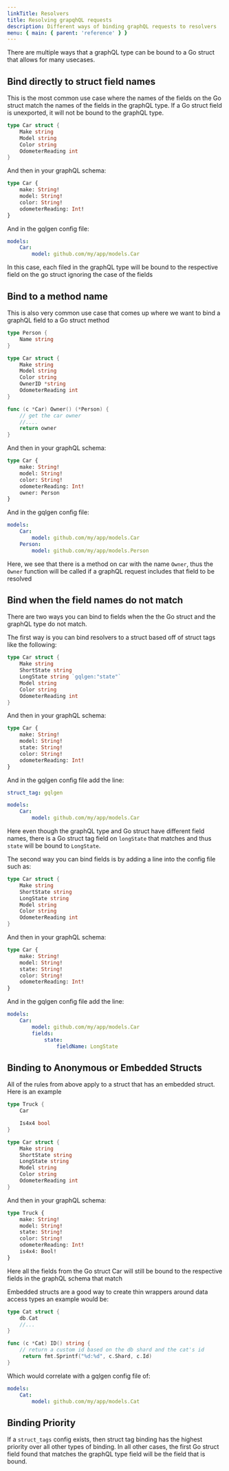 ```yaml
---
linkTitle: Resolvers
title: Resolving grapqhQL requests
description: Different ways of binding graphQL requests to resolvers
menu: { main: { parent: 'reference' } }
---
```


There are multiple ways that a graphQL type can be bound to a Go struct that allows for many usecases.


## Bind directly to struct field names
This is the most common use case where the names of the fields on the Go struct match the names of the
fields in the graphQL type.  If a Go struct field is unexported, it will not be bound to the graphQL type.

```go
type Car struct {
    Make string
    Model string
    Color string
    OdometerReading int
}
```

And then in your graphQL schema:
```graphql
type Car {
    make: String!
    model: String!
    color: String!
    odometerReading: Int!
}
```

And in the gqlgen config file:
```yaml
models:
    Car:
        model: github.com/my/app/models.Car
```

In this case, each filed in the graphQL type will be bound to the respective field on the go struct
ignoring the case of the fields


## Bind to a method name

This is also very common use case that comes up where we want to bind a graphQL field to a Go struct method

```go
type Person {
    Name string
}

type Car struct {
    Make string
    Model string
    Color string
    OwnerID *string
    OdometerReading int
}

func (c *Car) Owner() (*Person) {
    // get the car owner
    //....
    return owner
}
```

And then in your graphQL schema:
```graphql
type Car {
    make: String!
    model: String!
    color: String!
    odometerReading: Int!
    owner: Person
}
```

And in the gqlgen config file:
```yaml
models:
    Car:
        model: github.com/my/app/models.Car
    Person:
        model: github.com/my/app/models.Person
```

Here, we see that there is a method on car with the name ```Owner```, thus the ```Owner``` function will be called if
a graphQL request includes that field to be resolved

## Bind when the field names do not match

There are two ways you can bind to fields when the the Go struct and the graphQL type do not match.


The first way is you can bind resolvers to a struct based off of struct tags like the following:

```go
type Car struct {
    Make string
    ShortState string 
    LongState string `gqlgen:"state"`
    Model string
    Color string
    OdometerReading int
}
```

And then in your graphQL schema:
```graphql
type Car {
    make: String!
    model: String!
    state: String!
    color: String!
    odometerReading: Int!
}
```

And in the gqlgen config file add the line:
```yaml
struct_tag: gqlgen

models:
    Car:
        model: github.com/my/app/models.Car
```

Here even though the graphQL type and Go struct have different field names, there is a Go struct tag field on ```longState```
that matches and thus ```state``` will be bound to ```LongState```.


The second way you can bind fields is by adding a line into the config file such as:
```go
type Car struct {
    Make string
    ShortState string
    LongState string
    Model string
    Color string
    OdometerReading int
}
```

And then in your graphQL schema:
```graphql
type Car {
    make: String!
    model: String!
    state: String!
    color: String!
    odometerReading: Int!
}
```

And in the gqlgen config file add the line:
```yaml
models:
    Car:
        model: github.com/my/app/models.Car
        fields:
            state:
                fieldName: LongState
```

## Binding to Anonymous or Embedded Structs
All of the rules from above apply to a struct that has an embedded struct.
Here is an example
```go
type Truck {
    Car

    Is4x4 bool
}

type Car struct {
    Make string
    ShortState string 
    LongState string
    Model string
    Color string
    OdometerReading int
}
```

And then in your graphQL schema:
```graphql
type Truck {
    make: String!
    model: String!
    state: String!
    color: String!
    odometerReading: Int!
    is4x4: Bool!
}
```

Here all the fields from the Go struct Car will still be bound to the respective fields in the graphQL schema that match

Embedded structs are a good way to create thin wrappers around data access types an example would be:

```go
type Cat struct {
    db.Cat
    //...
}

func (c *Cat) ID() string {
    // return a custom id based on the db shard and the cat's id
     return fmt.Sprintf("%d:%d", c.Shard, c.Id)
}
```

Which would correlate with a gqlgen config file of:
```yaml
models:
    Cat:
        model: github.com/my/app/models.Cat
```

## Binding Priority
If a ```struct_tags``` config exists, then struct tag binding has the highest priority over all other types of binding.
In all other cases, the first Go struct field found that matches the graphQL type field will be the field that is bound.